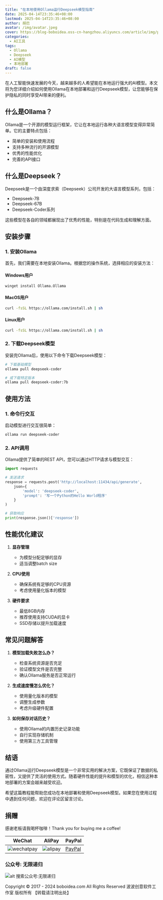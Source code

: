 ```yaml
---
title: "在本地使用Ollama运行Deepseek模型指南"
date: 2025-04-14T23:35:46+08:00
lastmod: 2025-04-14T23:35:46+08:00
author: 胡巴
avatar: /img/avatar.jpeg
cover: https://blog-boboidea.oss-cn-hangzhou.aliyuncs.com/article/img/posts/auto/article23.jpg
categories:
  - AI工具
tags:
  - Ollama
  - Deepseek
  - AI模型
  - 本地部署
draft: false
---
```


在人工智能快速发展的今天，越来越多的人希望能在本地运行强大的AI模型。本文将为您详细介绍如何使用Ollama在本地部署和运行Deepseek模型，让您能够在保护隐私的同时享受AI带来的便利。

<!--more-->

## 什么是Ollama？

Ollama是一个开源的模型运行框架，它让在本地运行各种大语言模型变得异常简单。它的主要特点包括：

- 简单的安装和使用流程
- 支持多种流行的开源模型
- 优秀的性能优化
- 完善的API接口

## 什么是Deepseek？

Deepseek是一个由深度求索（Deepseek）公司开发的大语言模型系列，包括：

- Deepseek-7B
- Deepseek-67B
- Deepseek-Coder系列

这些模型在各自的领域都展现出了优秀的性能，特别是在代码生成和理解方面。

## 安装步骤

### 1. 安装Ollama

首先，我们需要在本地安装Ollama。根据您的操作系统，选择相应的安装方法：

#### Windows用户
```bash
winget install Ollama.Ollama
```

#### MacOS用户
```bash
curl -fsSL https://ollama.com/install.sh | sh
```

#### Linux用户
```bash
curl -fsSL https://ollama.com/install.sh | sh
```

### 2. 下载Deepseek模型

安装完Ollama后，使用以下命令下载Deepseek模型：

```bash
# 下载基础模型
ollama pull deepseek-coder

# 或下载特定版本
ollama pull deepseek-coder:7b
```

## 使用方法

### 1. 命令行交互

启动模型进行交互很简单：

```bash
ollama run deepseek-coder
```

### 2. API调用

Ollama提供了简单的REST API，您可以通过HTTP请求与模型交互：

```python
import requests

# 发送请求
response = requests.post('http://localhost:11434/api/generate', 
    json={
        'model': 'deepseek-coder',
        'prompt': '写一个Python的Hello World程序'
    }
)

# 获取响应
print(response.json()['response'])
```

## 性能优化建议

1. **显存管理**
   - 为模型分配足够的显存
   - 适当调整batch size

2. **CPU使用**
   - 确保系统有足够的CPU资源
   - 考虑使用量化版本的模型

3. **硬件要求**
   - 最低8GB内存
   - 推荐使用支持CUDA的显卡
   - SSD存储以提升加载速度

## 常见问题解答

1. **模型加载失败怎么办？**
   - 检查系统资源是否充足
   - 验证模型文件是否完整
   - 确认Ollama服务是否正常运行

2. **生成速度慢怎么优化？**
   - 使用量化版本的模型
   - 调整生成参数
   - 考虑升级硬件配置

3. **如何保存对话历史？**
   - 使用Ollama的内置历史记录功能
   - 自行实现存储机制
   - 使用第三方工具管理

## 结语

通过Ollama运行Deepseek模型是一个非常实用的解决方案，它既保证了数据的私密性，又提供了灵活的使用方式。随着硬件性能的提升和模型的优化，相信这种本地部署的方案会越来越受欢迎。

希望这篇教程能帮助您成功在本地部署和使用Deepseek模型。如果您在使用过程中遇到任何问题，欢迎在评论区留言讨论。

<!--qr_code-->

## 捐赠

感谢老板请我喝杯咖啡！Thank you for buying me a coffee!

| WeChat | AliPay | PayPal |
| --- | --- | --- |
| ![wechatpay](https://blog-boboidea.oss-cn-hangzhou.aliyuncs.com/pay/wechat_%E6%94%B6%E6%AC%BE%E7%A0%81.jpg) | ![alipay](https://blog-boboidea.oss-cn-hangzhou.aliyuncs.com/pay/alipay.jpg) | [PayPal](https://paypal.me/JianboQin?country.x=C2&locale.x=zh_XC) |

### 公众号: 无限递归

![alt 搜索公众号:无限递归](https://blog-boboidea.oss-cn-hangzhou.aliyuncs.com/article/img/gongzhonghao.jpeg "无限递归")

<!--declare-declare-->

Copyright &copy; 2017 - 2024 boboidea.com All Rights Reserved 波波创意软件工作室 版权所有 【转载请注明出处】 